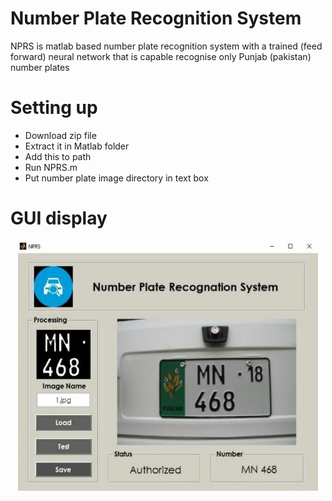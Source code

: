 # Number Plate Recognition System
NPRS is matlab based number plate recognition system with a trained (feed forward) neural network that is capable recognise only Punjab (pakistan) number plates

# Setting up
- Download zip file <br/>
- Extract it in Matlab folder<br/>
- Add this to path<br/>
- Run NPRS.m<br/>
- Put number plate image directory in text box<br/>
# GUI display
<p align="center">
  <img width="480" height="400" src="results.jpg">
</p>

